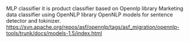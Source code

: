 MLP classifier it is product classifier based on Opennlp library
Marketing data classifier using OpenNLP library
OpenNLP models for sentence detector and tokinizer.
<br>https://svn.apache.org/repos/asf/opennlp/tags/asf_migration/opennlp-tools/trunk/docs/models-1.5/index.html

